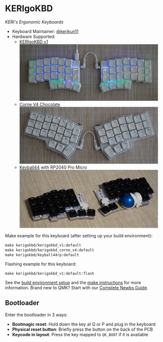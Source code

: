 # KERIgoKBD

*KERI's Ergonomic Keyboards*

* Keyboard Maintainer: [@kerikun11](https://github.com/kerikun11)
* Hardware Supported:
  * [KERIgoKBD v1](../../../hardware/kerigokbd_v1/)
    ![KERIgoKBD v1](./kerigokbd_v1/images/kerigokbd_v1.jpg)
  * [Corne V4 Chocolate](https://github.com/foostan/crkbd)
    ![KERIgoKBD Corne V4](./kerigokbd_corne_v4/images/kerigokbd_corne_v4.jpg)
  * [Keyball44](https://github.com/Yowkees/keyball) with RP2040 Pro Micro
    ![Keyball44rp](./keyball44rp/images/keyball44rp.jpg)

Make example for this keyboard (after setting up your build environment):

    make kerigokbd/kerigokbd_v1:default
    make kerigokbd/kerigokbd_corne_v4:default
    make kerigokbd/keyball44rp:default

Flashing example for this keyboard:

    make kerigokbd/kerigokbd_v1:default:flash

See the [build environment setup](https://docs.qmk.fm/#/getting_started_build_tools) and the [make instructions](https://docs.qmk.fm/#/getting_started_make_guide) for more information. Brand new to QMK? Start with our [Complete Newbs Guide](https://docs.qmk.fm/#/newbs).

## Bootloader

Enter the bootloader in 3 ways:

* **Bootmagic reset**: Hold down the key at Q or P and plug in the keyboard
* **Physical reset button**: Briefly press the button on the back of the PCB
* **Keycode in layout**: Press the key mapped to `QK_BOOT` if it is available
